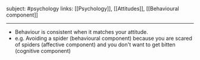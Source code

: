 subject: #psychology
links: [[Psychology]], [[Attitudes]], [[Behavioural component]]

---

- Behaviour is consistent when it matches your attitude. 
- e.g. Avoiding a spider (behavioural component) because you are scared of spiders (affective component) and you don't want to get bitten (cognitive component)